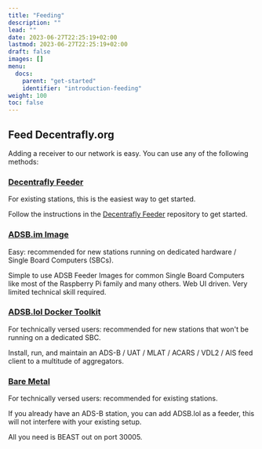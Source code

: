```yaml
---
title: "Feeding"
description: ""
lead: ""
date: 2023-06-27T22:25:19+02:00
lastmod: 2023-06-27T22:25:19+02:00
draft: false
images: []
menu:
  docs:
    parent: "get-started"
    identifier: "introduction-feeding"
weight: 100
toc: false
---
```


## Feed Decentrafly.org

Adding a receiver to our network is easy. You can use any of the following methods:

### [Decentrafly Feeder](https://github.com/decentrafly/Decentrafly-Feeder)

For existing stations, this is the easiest way to get started.

Follow the instructions in the [Decentrafly Feeder](https://github.com/decentrafly/Decentrafly-Feeder) repository to get started.

### [ADSB.im Image](https://adsb.im/howto)

Easy: recommended for new stations running on dedicated hardware / Single Board Computers (SBCs).

Simple to use ADSB Feeder Images for common Single Board Computers like most of the Raspberry Pi family and many others. Web UI driven. Very limited technical skill required.

### [ADSB.lol Docker Toolkit](../docker)

For technically versed users: recommended for new stations that won't be running on a dedicated SBC.

Install, run, and maintain an ADS-B / UAT / MLAT / ACARS / VDL2 / AIS feed client to a multitude of aggregators.

### [Bare Metal](../bare-metal)

For technically versed users: recommended for existing stations.

If you already have an ADS-B station, you can add ADSB.lol as a feeder, this will not interfere with your existing setup.

All you need is BEAST out on port 30005.
